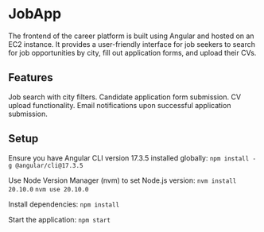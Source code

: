 # JobApp

The frontend of the career platform is built using Angular and hosted on an EC2 instance. It provides a user-friendly interface for job seekers to search for job opportunities by city, fill out application forms, and upload their CVs.

## Features

Job search with city filters.
Candidate application form submission.
CV upload functionality.
Email notifications upon successful application submission.

## Setup

Ensure you have Angular CLI version 17.3.5 installed globally:
````npm install -g @angular/cli@17.3.5````

Use Node Version Manager (nvm) to set Node.js version:
````nvm install 20.10.0````
````nvm use 20.10.0````

Install dependencies:
````npm install````

Start the application:
````npm start````

